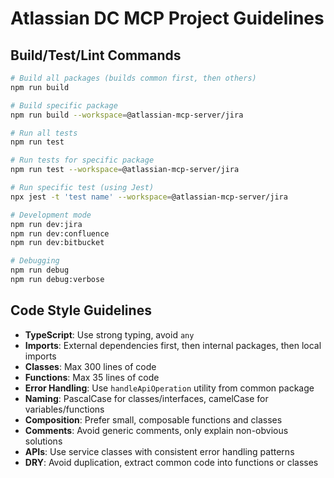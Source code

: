 # Atlassian DC MCP Project Guidelines

## Build/Test/Lint Commands
```bash
# Build all packages (builds common first, then others)
npm run build

# Build specific package
npm run build --workspace=@atlassian-mcp-server/jira

# Run all tests
npm run test

# Run tests for specific package
npm run test --workspace=@atlassian-mcp-server/jira

# Run specific test (using Jest)
npx jest -t 'test name' --workspace=@atlassian-mcp-server/jira

# Development mode
npm run dev:jira
npm run dev:confluence
npm run dev:bitbucket

# Debugging
npm run debug
npm run debug:verbose
```

## Code Style Guidelines
- **TypeScript**: Use strong typing, avoid `any`
- **Imports**: External dependencies first, then internal packages, then local imports
- **Classes**: Max 300 lines of code
- **Functions**: Max 35 lines of code
- **Error Handling**: Use `handleApiOperation` utility from common package
- **Naming**: PascalCase for classes/interfaces, camelCase for variables/functions
- **Composition**: Prefer small, composable functions and classes
- **Comments**: Avoid generic comments, only explain non-obvious solutions
- **APIs**: Use service classes with consistent error handling patterns
- **DRY**: Avoid duplication, extract common code into functions or classes